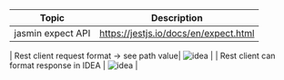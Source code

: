 | Topic    | Description         |
| ------------ | ------------------- |
| jasmin expect API|  [https://jestjs.io/docs/en/expect.html ](https://jestjs.io/docs/en/expect.html) |


| Rest client request format -> see path value|  ![idea](images/restClient.jpg) |
| Rest client can format response in IDEA |  ![idea](images/restClient.jpg) |

